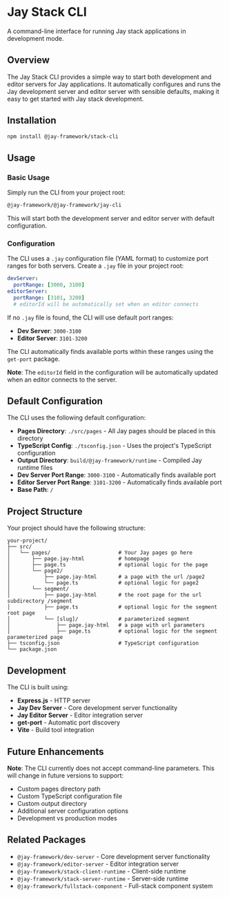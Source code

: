 # Jay Stack CLI

A command-line interface for running Jay stack applications in development mode.

## Overview

The Jay Stack CLI provides a simple way to start both development and editor servers for Jay applications. It automatically configures and runs the Jay development server and editor server with sensible defaults, making it easy to get started with Jay stack development.

## Installation

```bash
npm install @jay-framework/stack-cli
```

## Usage

### Basic Usage

Simply run the CLI from your project root:

```bash
@jay-framework/@jay-framework/jay-cli
```

This will start both the development server and editor server with default configuration.

### Configuration

The CLI uses a `.jay` configuration file (YAML format) to customize port ranges for both servers. Create a `.jay` file in your project root:

```yaml
devServer:
  portRange: [3000, 3100]
editorServer:
  portRange: [3101, 3200]
  # editorId will be automatically set when an editor connects
```

If no `.jay` file is found, the CLI will use default port ranges:
- **Dev Server**: `3000-3100`
- **Editor Server**: `3101-3200`

The CLI automatically finds available ports within these ranges using the `get-port` package.

**Note**: The `editorId` field in the configuration will be automatically updated when an editor connects to the server.

## Default Configuration

The CLI uses the following default configuration:

- **Pages Directory**: `./src/pages` - All Jay pages should be placed in this directory
- **TypeScript Config**: `./tsconfig.json` - Uses the project's TypeScript configuration
- **Output Directory**: `build/@jay-framework/runtime` - Compiled Jay runtime files
- **Dev Server Port Range**: `3000-3100` - Automatically finds available port
- **Editor Server Port Range**: `3101-3200` - Automatically finds available port
- **Base Path**: `/`

## Project Structure

Your project should have the following structure:

```
your-project/
├── src/
│   └── pages/                      # Your Jay pages go here
│       ├── page.jay-html           # homepage
│       ├── page.ts                 # optional logic for the page
│       └── page2/
│           ├── page.jay-html       # a page with the url /page2
│           └── page.ts             # optional logic for page2
│       └── segment/
│           ├── page.jay-html       # the root page for the url subdirectory /segment
│           ├── page.ts             # optional logic for the segment root page
│           └── [slug]/             # parameterized segment
│               ├── page.jay-html   # a page with url parameters
│               ├── page.ts         # optional logic for the segment parameterized page
├── tsconfig.json                   # TypeScript configuration
└── package.json
```

## Development

The CLI is built using:

- **Express.js** - HTTP server
- **Jay Dev Server** - Core development server functionality
- **Jay Editor Server** - Editor integration server
- **get-port** - Automatic port discovery
- **Vite** - Build tool integration

## Future Enhancements

**Note**: The CLI currently does not accept command-line parameters. This will change in future versions to support:

- Custom pages directory path
- Custom TypeScript configuration file
- Custom output directory
- Additional server configuration options
- Development vs production modes

## Related Packages

- `@jay-framework/dev-server` - Core development server functionality
- `@jay-framework/editor-server` - Editor integration server
- `@jay-framework/stack-client-runtime` - Client-side runtime
- `@jay-framework/stack-server-runtime` - Server-side runtime
- `@jay-framework/fullstack-component` - Full-stack component system
